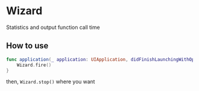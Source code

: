 # Wizard

Statistics and output function call time

## How to use

```swift
func application(_ application: UIApplication, didFinishLaunchingWithOptions launchOptions: [UIApplication.LaunchOptionsKey: Any]? = nil) -> Bool {
    Wizard.fire()
}
```

then, `Wizard.stop()` where you want